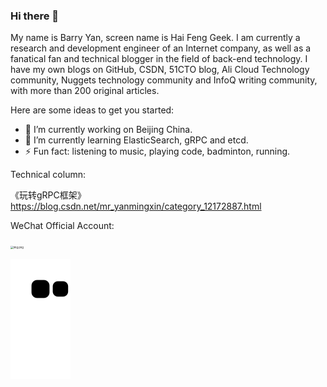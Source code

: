 ### Hi there 👋

My name is Barry Yan, screen name is Hai Feng Geek. I am currently a research and development engineer of an Internet company, as well as a fanatical fan and technical blogger in the field of back-end technology. I have my own blogs on GitHub, CSDN, 51CTO blog, Ali Cloud Technology community, Nuggets technology community and InfoQ writing community, with more than 200 original articles.

Here are some ideas to get you started:

- 🔭 I’m currently working on Beijing China.
- 🌱 I’m currently learning ElasticSearch, gRPC and etcd.
- ⚡ Fun fact: listening to music, playing code, badminton, running.

Technical column:

《玩转gRPC框架》https://blog.csdn.net/mr_yanmingxin/category_12172887.html

WeChat Official Account:

<img src="https://ibarryyan.oss-cn-hangzhou.aliyuncs.com/1.jpg" alt="img.png" style="zoom:30%;" />


![](https://raw.githubusercontent.com/ibarryyan/ibarryyan/main/assets/github-contribution-grid-snake.svg)              
